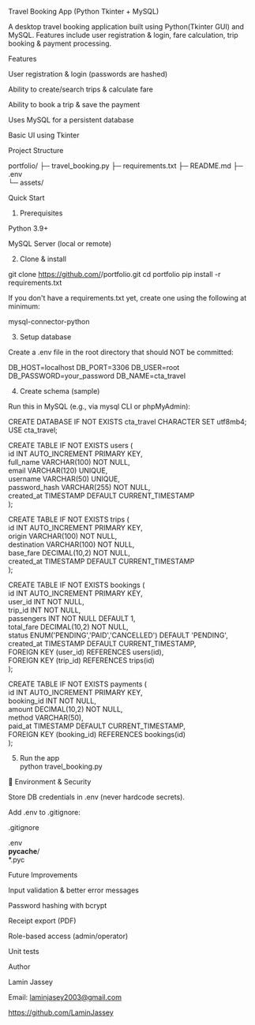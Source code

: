 Travel Booking App (Python Tkinter + MySQL)

A desktop travel booking application built using Python(Tkinter GUI) and MySQL.
Features include user registration & login, fare calculation, trip booking & payment processing.

Features

User registration & login (passwords are hashed)

Ability to create/search trips & calculate fare

Ability to book a trip & save the payment

Uses MySQL for a persistent database

Basic UI using Tkinter

Project Structure 

portfolio/
├─ travel_booking.py
├─ requirements.txt
├─ README.md
├─ .env                    
└─ assets/                  

Quick Start

1. Prerequisites

Python 3.9+

MySQL Server (local or remote)

2. Clone & install

git clone https://github.com/<aminjasey2003-netizen>/portfolio.git
cd portfolio 
pip install -r requirements.txt

If you don't have a requirements.txt yet, create one using the following at minimum:

mysql-connector-python

3. Setup database

Create a .env file in the root directory that should NOT be committed:

DB_HOST=localhost
DB_PORT=3306
DB_USER=root
DB_PASSWORD=your_password
DB_NAME=cta_travel

4. Create schema (sample)

Run this in MySQL (e.g., via mysql CLI or phpMyAdmin):

CREATE DATABASE IF NOT EXISTS cta_travel CHARACTER SET utf8mb4;\
USE cta_travel;

CREATE TABLE IF NOT EXISTS users (\
id INT AUTO_INCREMENT PRIMARY KEY,\
full_name VARCHAR(100) NOT NULL,\
email VARCHAR(120) UNIQUE,\
username VARCHAR(50) UNIQUE,\
password_hash VARCHAR(255) NOT NULL,\
created_at TIMESTAMP DEFAULT CURRENT_TIMESTAMP\
);

CREATE TABLE IF NOT EXISTS trips (\
id INT AUTO_INCREMENT PRIMARY KEY,\
origin VARCHAR(100) NOT NULL,\
destination VARCHAR(100) NOT NULL,\
base_fare DECIMAL(10,2) NOT NULL,\
created_at TIMESTAMP DEFAULT CURRENT_TIMESTAMP\
);

CREATE TABLE IF NOT EXISTS bookings (\
id INT AUTO_INCREMENT PRIMARY KEY,\
user_id INT NOT NULL,\
trip_id INT NOT NULL,\
passengers INT NOT NULL DEFAULT 1,\
total_fare DECIMAL(10,2) NOT NULL,\
status ENUM('PENDING','PAID','CANCELLED') DEFAULT 'PENDING',\
created_at TIMESTAMP DEFAULT CURRENT_TIMESTAMP,\
FOREIGN KEY (user_id) REFERENCES users(id),\
FOREIGN KEY (trip_id) REFERENCES trips(id)\
);

CREATE TABLE IF NOT EXISTS payments (\
id INT AUTO_INCREMENT PRIMARY KEY,\
booking_id INT NOT NULL,\
amount DECIMAL(10,2) NOT NULL,\
method VARCHAR(50),\
paid_at TIMESTAMP DEFAULT CURRENT_TIMESTAMP,\
FOREIGN KEY (booking_id) REFERENCES bookings(id)\
);

5. Run the app\
   python travel_booking.py

🔧 Environment & Security

Store DB credentials in .env (never hardcode secrets).

Add .env to .gitignore:

.gitignore

.env\
**pycache**/\
\*.pyc

 Future Improvements

Input validation & better error messages

Password hashing with bcrypt

Receipt export (PDF)

Role-based access (admin/operator)

Unit tests

Author

Lamin Jassey

Email: laminjasey2003@gmail.com

https://github.com/LaminJassey
